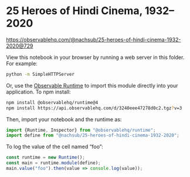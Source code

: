 # 25 Heroes of Hindi Cinema, 1932–2020

https://observablehq.com/@nachsub/25-heroes-of-hindi-cinema-1932-2020@729

View this notebook in your browser by running a web server in this folder. For
example:

~~~sh
python -m SimpleHTTPServer
~~~

Or, use the [Observable Runtime](https://github.com/observablehq/runtime) to
import this module directly into your application. To npm install:

~~~sh
npm install @observablehq/runtime@4
npm install https://api.observablehq.com/d/3240eee47278d0c2.tgz?v=3
~~~

Then, import your notebook and the runtime as:

~~~js
import {Runtime, Inspector} from "@observablehq/runtime";
import define from "@nachsub/25-heroes-of-hindi-cinema-1932-2020";
~~~

To log the value of the cell named “foo”:

~~~js
const runtime = new Runtime();
const main = runtime.module(define);
main.value("foo").then(value => console.log(value));
~~~
